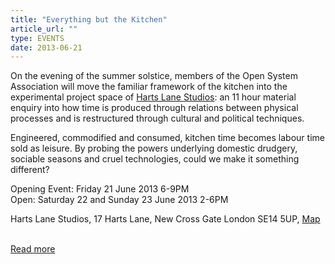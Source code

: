 ```yaml
---
title: "Everything but the Kitchen"
article_url: ""
type: EVENTS
date: 2013-06-21
---
```


<p>On the evening of the summer solstice, members of the Open System Association will move the familiar framework of the kitchen into the experimental project space of <a href="http://hartslanestudios.org/2013/06/13/harts-lane-studios-hosts-everything-but-the-kitchen-june-21-23/">Harts Lane Studios</a>: an 11 hour material enquiry into how time is produced through relations between physical processes and is restructured through cultural and political techniques.</p>

<p>Engineered, commodified and consumed, kitchen time becomes labour time sold as leisure. By probing the powers underlying domestic drudgery, sociable seasons and cruel technologies, could we make it something different?</p>

<p>Opening Event: Friday 21 June 2013 6-9PM<br/>
Open: Saturday 22 and Sunday 23 June 2013 2-6PM <br/><p/>

<p>Harts Lane Studios, 17 Harts Lane, New Cross Gate
London SE14 5UP, <a href="https://maps.google.co.uk/maps?q=SE14+5UP,+London&hnear=Londres+SE14+5UP,+Reino+Unido&gl=uk&t=m&z=16">Map</a></p>

<br/>
<a href="/hartslane.html">Read more</a>
